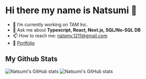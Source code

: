 # Hi there my name is Natsumi 👋

- 🔭 I’m currently working on TAM Inc.
- 💬 Ask me about **Typescript, React, Next.js, SQL/No-SQL DB**
- 📫 How to reach me: natsmy.1211@gmail.com
- 🎨 [Portfolio](https://www.notion.so/natsumih/Natsumi-H-s-Portfolio-b60b2867b5aa4ebea9c7cdee04d628c1)

## My Github Stats
![Natsumi's GitHub stats](https://github-readme-stats-git-master-my-team-4707e471.vercel.app/api?username=natsumi-h&layout=compact&theme=cobalt)
![Natsumi's GitHub stats](https://github-readme-stats-git-master-my-team-4707e471.vercel.app/api/top-langs/?username=natsumi-h&layout=compact&theme=cobalt)
